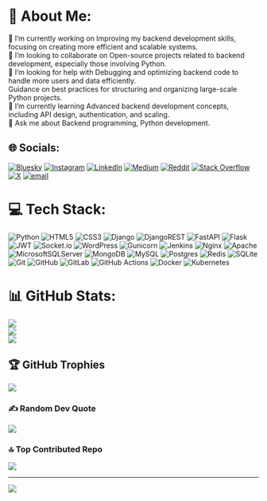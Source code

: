 # 💫 About Me:
🔭 I’m currently working on Improving my backend development skills, focusing on creating more efficient and scalable systems. <br>👯 I’m looking to collaborate on Open-source projects related to backend development, especially those involving Python. <br>🤝 I’m looking for help with Debugging and optimizing backend code to handle more users and data efficiently. <br>Guidance on best practices for structuring and organizing large-scale Python projects.<br>🌱 I’m currently learning Advanced backend development concepts, including API design, authentication, and scaling. <br>💬 Ask me about Backend programming, Python development.<br>


## 🌐 Socials:
[![Bluesky](https://img.shields.io/badge/bluesky-0285FF?style=for-the-badge&logo=bluesky&logoColor=%23FFFFFF)](https://bsky.app/profile/amirdoustdar.bsky.social) [![Instagram](https://img.shields.io/badge/Instagram-%23E4405F.svg?logo=Instagram&logoColor=white)](https://instagram.com/amirrdoustdar) [![LinkedIn](https://img.shields.io/badge/LinkedIn-%230077B5.svg?logo=linkedin&logoColor=white)](https://linkedin.com/in/amirdoustdar) [![Medium](https://img.shields.io/badge/Medium-12100E?logo=medium&logoColor=white)](https://medium.com/@amirrdoustdar1) [![Reddit](https://img.shields.io/badge/Reddit-%23FF4500.svg?logo=Reddit&logoColor=white)](https://reddit.com/user/amir_doustdar) [![Stack Overflow](https://img.shields.io/badge/-Stackoverflow-FE7A16?logo=stack-overflow&logoColor=white)](https://stackoverflow.com/users/amir-doustdar) [![X](https://img.shields.io/badge/X-black.svg?logo=X&logoColor=white)](https://x.com/iamirdoustdar) [![email](https://img.shields.io/badge/Email-D14836?logo=gmail&logoColor=white)](mailto:amirrdoustdar1@gmail.com) 

# 💻 Tech Stack:
![Python](https://img.shields.io/badge/python-3670A0?style=for-the-badge&logo=python&logoColor=ffdd54) ![HTML5](https://img.shields.io/badge/html5-%23E34F26.svg?style=for-the-badge&logo=html5&logoColor=white) ![CSS3](https://img.shields.io/badge/css3-%231572B6.svg?style=for-the-badge&logo=css3&logoColor=white) ![Django](https://img.shields.io/badge/django-%23092E20.svg?style=for-the-badge&logo=django&logoColor=white) ![DjangoREST](https://img.shields.io/badge/DJANGO-REST-ff1709?style=for-the-badge&logo=django&logoColor=white&color=ff1709&labelColor=gray) ![FastAPI](https://img.shields.io/badge/FastAPI-005571?style=for-the-badge&logo=fastapi) ![Flask](https://img.shields.io/badge/flask-%23000.svg?style=for-the-badge&logo=flask&logoColor=white) ![JWT](https://img.shields.io/badge/JWT-black?style=for-the-badge&logo=JSON%20web%20tokens) ![Socket.io](https://img.shields.io/badge/Socket.io-black?style=for-the-badge&logo=socket.io&badgeColor=010101) ![WordPress](https://img.shields.io/badge/WordPress-%23117AC9.svg?style=for-the-badge&logo=WordPress&logoColor=white) ![Gunicorn](https://img.shields.io/badge/gunicorn-%298729.svg?style=for-the-badge&logo=gunicorn&logoColor=white) ![Jenkins](https://img.shields.io/badge/jenkins-%232C5263.svg?style=for-the-badge&logo=jenkins&logoColor=white) ![Nginx](https://img.shields.io/badge/nginx-%23009639.svg?style=for-the-badge&logo=nginx&logoColor=white) ![Apache](https://img.shields.io/badge/apache-%23D42029.svg?style=for-the-badge&logo=apache&logoColor=white) ![MicrosoftSQLServer](https://img.shields.io/badge/Microsoft%20SQL%20Server-CC2927?style=for-the-badge&logo=microsoft%20sql%20server&logoColor=white) ![MongoDB](https://img.shields.io/badge/MongoDB-%234ea94b.svg?style=for-the-badge&logo=mongodb&logoColor=white) ![MySQL](https://img.shields.io/badge/mysql-4479A1.svg?style=for-the-badge&logo=mysql&logoColor=white) ![Postgres](https://img.shields.io/badge/postgres-%23316192.svg?style=for-the-badge&logo=postgresql&logoColor=white) ![Redis](https://img.shields.io/badge/redis-%23DD0031.svg?style=for-the-badge&logo=redis&logoColor=white) ![SQLite](https://img.shields.io/badge/sqlite-%2307405e.svg?style=for-the-badge&logo=sqlite&logoColor=white) ![Git](https://img.shields.io/badge/git-%23F05033.svg?style=for-the-badge&logo=git&logoColor=white) ![GitHub](https://img.shields.io/badge/github-%23121011.svg?style=for-the-badge&logo=github&logoColor=white) ![GitLab](https://img.shields.io/badge/gitlab-%23181717.svg?style=for-the-badge&logo=gitlab&logoColor=white) ![GitHub Actions](https://img.shields.io/badge/github%20actions-%232671E5.svg?style=for-the-badge&logo=githubactions&logoColor=white) ![Docker](https://img.shields.io/badge/docker-%230db7ed.svg?style=for-the-badge&logo=docker&logoColor=white) ![Kubernetes](https://img.shields.io/badge/kubernetes-%23326ce5.svg?style=for-the-badge&logo=kubernetes&logoColor=white)
# 📊 GitHub Stats:
![](https://github-readme-stats.vercel.app/api?username=Amirrdoustdar&theme=dark&hide_border=false&include_all_commits=false&count_private=false)<br/>
![](https://nirzak-streak-stats.vercel.app/?user=Amirrdoustdar&theme=dark&hide_border=false)<br/>
![](https://github-readme-stats.vercel.app/api/top-langs/?username=Amirrdoustdar&theme=dark&hide_border=false&include_all_commits=false&count_private=false&layout=compact)

## 🏆 GitHub Trophies
![](https://github-profile-trophy.vercel.app/?username=Amirrdoustdar&theme=radical&no-frame=false&no-bg=true&margin-w=4)

### ✍️ Random Dev Quote
![](https://quotes-github-readme.vercel.app/api?type=horizontal&theme=radical)

### 🔝 Top Contributed Repo
![](https://github-contributor-stats.vercel.app/api?username=Amirrdoustdar&limit=5&theme=dark&combine_all_yearly_contributions=true)

---
[![](https://visitcount.itsvg.in/api?id=Amirrdoustdar&icon=0&color=0)](https://visitcount.itsvg.in)

<!-- Proudly created with GPRM ( https://gprm.itsvg.in ) -->
